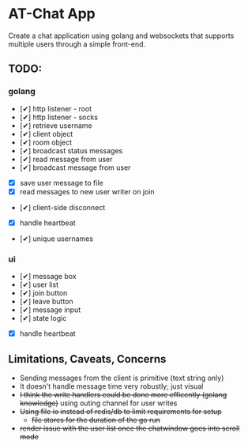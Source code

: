# AT-Chat App

Create a chat application using golang and websockets that supports multiple users through a simple front-end.

## TODO: 
### golang
- [✔] http listener - root
- [✔] http listener - socks
- [✔] retrieve username
- [✔] client object
- [✔] room object
- [✔] broadcast status messages
- [✔] read message from user
- [✔] broadcast message from user
- [x] save user message to file
- [x] read messages to new user writer on join
- [✔] client-side disconnect
- [x] handle heartbeat
- [✔] unique usernames
### ui
- [✔] message box
- [✔] user list
- [✔] join button
- [✔] leave button
- [✔] message input
- [✔] state logic
- [x] handle heartbeat

## Limitations, Caveats, Concerns

- Sending messages from the client is primitive (text string only)
- It doesn't handle message time very robustly; just visual
- ~~I think the write handlers could be done more efficently (golang knowledge)~~ using outing channel  for user writes
- ~~Using file io instead of redis/db to limit requirements for setup~~
  - ~~file stores for the duration of the go run~~
- ~~render issue with the user list once the chatwindow goes into scroll mode~~